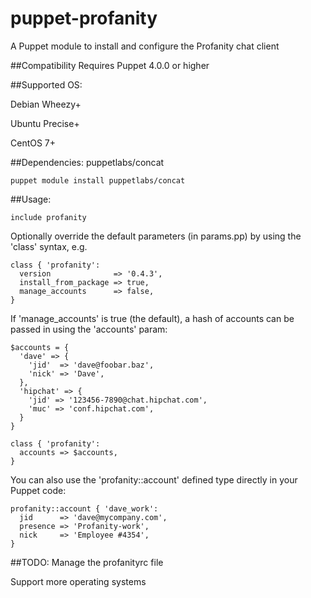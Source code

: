 # puppet-profanity
A Puppet module to install and configure the Profanity chat client

##Compatibility
Requires Puppet 4.0.0 or higher

##Supported OS:

Debian Wheezy+

Ubuntu Precise+

CentOS 7+

##Dependencies:
puppetlabs/concat

```
puppet module install puppetlabs/concat
```

##Usage:

```
include profanity
```

Optionally override the default parameters (in params.pp) by using the 'class' syntax, e.g.

```
class { 'profanity':
  version              => '0.4.3',
  install_from_package => true,
  manage_accounts      => false,
}
```

If 'manage_accounts' is true (the default), a hash of accounts can be passed in using the 'accounts' param:

```
$accounts = {
  'dave' => {
    'jid'  => 'dave@foobar.baz',
    'nick' => 'Dave',
  },
  'hipchat' => {
    'jid' => '123456-7890@chat.hipchat.com',
    'muc' => 'conf.hipchat.com',
  }
}

class { 'profanity':
  accounts => $accounts,
}
```

You can also use the 'profanity::account' defined type directly in your Puppet code:

```
profanity::account { 'dave_work':
  jid      => 'dave@mycompany.com',
  presence => 'Profanity-work',
  nick     => 'Employee #4354',
}
```

##TODO:
Manage the profanityrc file

Support more operating systems

